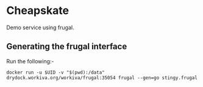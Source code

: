 # Cheapskate

Demo service using frugal.

## Generating the frugal interface

Run the following:-
```
docker run -u $UID -v "$(pwd):/data" drydock.workiva.org/workiva/frugal:35054 frugal --gen=go stingy.frugal
```

